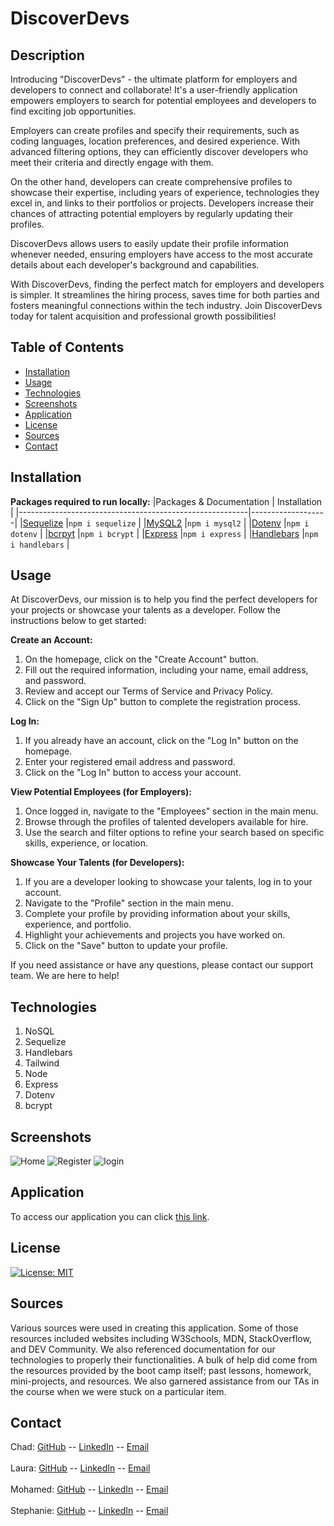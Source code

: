 # DiscoverDevs
## Description
Introducing "DiscoverDevs" - the ultimate platform for employers and developers to connect and collaborate! It's a user-friendly application empowers employers to search for potential employees and developers to find exciting job opportunities.

Employers can create profiles and specify their requirements, such as coding languages, location preferences, and desired experience. With advanced filtering options, they can efficiently discover developers who meet their criteria and directly engage with them.

On the other hand, developers can create comprehensive profiles to showcase their expertise, including years of experience, technologies they excel in, and links to their portfolios or projects. Developers increase their chances of attracting potential employers by regularly updating their profiles.

DiscoverDevs allows users to easily update their profile information whenever needed, ensuring employers have access to the most accurate details about each developer's background and capabilities.

With DiscoverDevs, finding the perfect match for employers and developers is simpler. It streamlines the hiring process, saves time for both parties and fosters meaningful connections within the tech industry. Join DiscoverDevs today for talent acquisition and professional growth possibilities!
## Table of Contents
- [Installation](#installation)
- [Usage](#usage)
- [Technologies](#technologies)
- [Screenshots](#screenshots)
- [Application](#application)
- [License](#license)
- [Sources](#sources)
- [Contact](#contact)

## Installation
**Packages required to run locally:**
|Packages & Documentation                                  | Installation      |
|---------------------------------------------------------|-------------------|
|[Sequelize](https://www.npmjs.com/package/sequelize)     |`npm i sequelize`  |
|[MySQL2](https://www.npmjs.com/package/mysql2)           |`npm i mysql2`     |
|[Dotenv](https://www.npmjs.com/package/dotenv)           |`npm i dotenv`     |
|[bcrpyt](https://www.npmjs.com/package/bcrypt)           |`npm i bcrypt`     |
|[Express](https://www.npmjs.com/package/express)         |`npm i express`    |
|[Handlebars](https://www.npmjs.com/package/handlebars)   |`npm i handlebars` |


## Usage
At DiscoverDevs, our mission is to help you find the perfect developers for your projects or showcase your talents as a developer. Follow the instructions below to get started:

<b>Create an Account:</b>
1. On the homepage, click on the "Create Account" button.
2. Fill out the required information, including your name, email address, and password.
3. Review and accept our Terms of Service and Privacy Policy.
4. Click on the "Sign Up" button to complete the registration process.

<b>Log In:</b>
1. If you already have an account, click on the "Log In" button on the homepage.
2. Enter your registered email address and password.
3. Click on the "Log In" button to access your account.

<b>View Potential Employees (for Employers):</b>
1. Once logged in, navigate to the "Employees" section in the main menu.
2. Browse through the profiles of talented developers available for hire.
3. Use the search and filter options to refine your search based on specific skills, experience, or location.

<b>Showcase Your Talents (for Developers):</b>
1. If you are a developer looking to showcase your talents, log in to your account.
2. Navigate to the "Profile" section in the main menu.
3. Complete your profile by providing information about your skills, experience, and portfolio.
4. Highlight your achievements and projects you have worked on.
5. Click on the "Save" button to update your profile.

If you need assistance or have any questions, please contact our support team. We are here to help!


## Technologies
1. NoSQL
2. Sequelize
3. Handlebars
4. Tailwind
5. Node
6. Express
7. Dotenv
8. bcrypt

## Screenshots
![Home](https://github.com/Prototype1309/DiscoverDevs/assets/126029841/ebe043f6-8edc-46b3-bae4-d60f11435efb)
![Register](https://github.com/Prototype1309/DiscoverDevs/assets/126029841/83662efa-9d38-44a2-87a0-1948f05c0d85)
![login](https://github.com/Prototype1309/DiscoverDevs/assets/126029841/bedd6283-9b16-4890-9b6c-bc28de6813a7)


## Application
To access our application you can click [this link](https://discoverdevs-2aa18af2a0dc.herokuapp.com/home). 


## License
[![License: MIT](https://img.shields.io/badge/License-MIT-yellow.svg)](https://opensource.org/licenses/MIT)

## Sources
Various sources were used in creating this application. Some of those resources included websites including W3Schools, MDN, StackOverflow, and DEV Community. We also referenced documentation for our technologies to properly their functionalities. A bulk of help did come from the resources provided by the boot camp itself; past lessons, homework, mini-projects, and resources. We also garnered assistance from our TAs in the course when we were stuck on a particular item.

## Contact
Chad: [GitHub](https://github.com/obelisk477) -- [LinkedIn](https://www.linkedin.com/in/chad-batten-b712328a/) -- [Email](cwbatte2@gmail.com)
<br>
<br>
Laura: [GitHub](https://github.com/LJJordan124) -- [LinkedIn](https://www.linkedin.com/in/laura-jordan-510412241/) -- [Email](jordan3313.lj@gmail.com)
<br>
<br>
Mohamed: [GitHub](https://github.com/Prototype1309) -- [LinkedIn](https://www.linkedin.com/in/mohamed-hourri-92326813b/) -- [Email](simo.hourri@gmail.com)
<br>
<br>
Stephanie: [GitHub](https://github.com/HarrisSte) -- [LinkedIn](https://www.linkedin.com/in/stephanie-harris-5069aa224/) -- [Email](mailto:st3phanie.harris@gmail.com)


